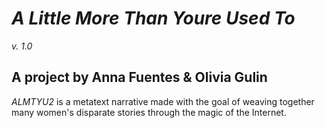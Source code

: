 _A Little More Than Youre Used To_
==================================
_v. 1.0_

A project by Anna Fuentes & Olivia Gulin
----------------------------------------

_ALMTYU2_ is a metatext narrative made with the goal of weaving together many women's disparate stories through the magic of the Internet.
